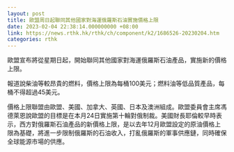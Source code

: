 ```yaml
---
layout: post
title: 歐盟周日起聯同其他國家對海運俄羅斯石油實施價格上限
date: 2023-02-04 22:38:14.000000000 +08:00
link: https://news.rthk.hk/rthk/ch/component/k2/1686526-20230204.htm
categories: rthk
---
```


歐盟宣布將從星期日起，開始聯同其他國家對海運俄羅斯石油產品，實施新的價格上限。

報道說柴油等較昂貴的燃料，價格上限為每桶100美元；燃料油等低品質產品，每桶不得超過45美元。

價格上限聯盟由歐盟、美國、加拿大、英國、日本及澳洲組成。歐盟委員會主席馮德萊恩說歐盟的目標是在本月24日實施第十輪對俄制裁。美國財長耶倫較早時表示，西方對俄羅斯石油產品的新價格上限，是以去年12月歐盟設定的原油價格上限為基礎，將進一步限制俄羅斯的石油收入，打亂俄羅斯的軍事供應鏈，同時確保全球能源市場的供應。
